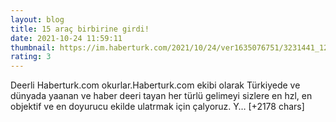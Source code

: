 ```yaml
--- 
layout: blog
title: 15 araç birbirine girdi!
date: 2021-10-24 11:59:11
thumbnail: https://im.haberturk.com/2021/10/24/ver1635076751/3231441_1200x627.jpg
rating: 3
---
```

Deerli Haberturk.com okurlar.Haberturk.com ekibi olarak Türkiyede ve dünyada yaanan ve haber deeri tayan her türlü gelimeyi sizlere en hzl, en objektif ve en doyurucu ekilde ulatrmak için çalyoruz. Y… [+2178 chars]